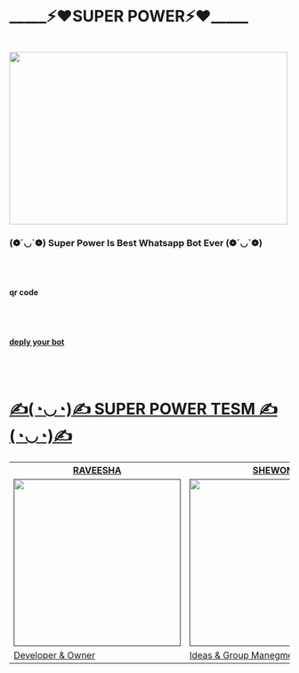 <h1>_____⚡❤SUPER POWER⚡❤_____</h1><br><img src="https://i.ibb.co/6HqBvR3/20220116-154214.jpg"height=310 width=500><br>
<h3>(❁´◡`❁) Super Power Is Best Whatsapp Bot Ever (❁´◡`❁)</h3><br><br>



<h4>qr code</h4><br><br><div align="left"><a href="">
<h4>deply your bot</h4><br><br><div align="left"><a href="">



<h1>     ✍(◔◡◔)✍ SUPER POWER TESM ✍(◔◡◔)✍</h1><table><tr><th> RAVEESHA</th><th> SHEWON</th></tr><tr><td><img src="https://i.ibb.co/FHFSxcP/IMG-20220219-WA0042.jpg"height=300 width=300></td><td><img src="https://i.ibb.co/3spMBT9/IMG-20210417-173918.jpg"height=300 width=300></td></tr><tr><td>Developer & Owner</td><td>Ideas & Group Manegment</td>
